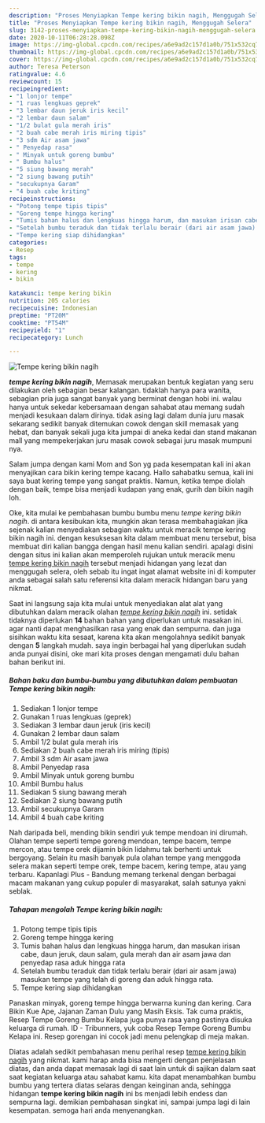 ```yaml
---
description: "Proses Menyiapkan Tempe kering bikin nagih, Menggugah Selera"
title: "Proses Menyiapkan Tempe kering bikin nagih, Menggugah Selera"
slug: 3142-proses-menyiapkan-tempe-kering-bikin-nagih-menggugah-selera
date: 2020-10-11T06:28:28.098Z
image: https://img-global.cpcdn.com/recipes/a6e9ad2c157d1a0b/751x532cq70/tempe-kering-bikin-nagih-foto-resep-utama.jpg
thumbnail: https://img-global.cpcdn.com/recipes/a6e9ad2c157d1a0b/751x532cq70/tempe-kering-bikin-nagih-foto-resep-utama.jpg
cover: https://img-global.cpcdn.com/recipes/a6e9ad2c157d1a0b/751x532cq70/tempe-kering-bikin-nagih-foto-resep-utama.jpg
author: Teresa Peterson
ratingvalue: 4.6
reviewcount: 15
recipeingredient:
- "1 lonjor tempe"
- "1 ruas lengkuas geprek"
- "3 lembar daun jeruk iris kecil"
- "2 lembar daun salam"
- "1/2 bulat gula merah iris"
- "2 buah cabe merah iris miring tipis"
- "3 sdm Air asam jawa"
- " Penyedap rasa"
- " Minyak untuk goreng bumbu"
- " Bumbu halus"
- "5 siung bawang merah"
- "2 siung bawang putih"
- "secukupnya Garam"
- "4 buah cabe kriting"
recipeinstructions:
- "Potong tempe tipis tipis"
- "Goreng tempe hingga kering"
- "Tumis bahan halus dan lengkuas hingga harum, dan masukan irisan cabe, daun jeruk, daun salam, gula merah dan air asam jawa dan penyedap rasa aduk hingga rata"
- "Setelah bumbu teraduk dan tidak terlalu berair (dari air asam jawa) masukan tempe yang telah di goreng dan aduk hingga rata."
- "Tempe kering siap dihidangkan"
categories:
- Resep
tags:
- tempe
- kering
- bikin

katakunci: tempe kering bikin 
nutrition: 205 calories
recipecuisine: Indonesian
preptime: "PT20M"
cooktime: "PT54M"
recipeyield: "1"
recipecategory: Lunch

---
```



![Tempe kering bikin nagih](https://img-global.cpcdn.com/recipes/a6e9ad2c157d1a0b/751x532cq70/tempe-kering-bikin-nagih-foto-resep-utama.jpg)

<b><i>tempe kering bikin nagih</i></b>, Memasak merupakan bentuk kegiatan yang seru dilakukan oleh sebagian besar kalangan. tidaklah hanya para wanita, sebagian pria juga sangat banyak yang berminat dengan hobi ini. walau hanya untuk sekedar kebersamaan dengan sahabat atau memang sudah menjadi kesukaan dalam dirinya. tidak asing lagi dalam dunia juru masak sekarang sedikit banyak ditemukan cowok dengan skill memasak yang hebat, dan banyak sekali juga kita jumpai di aneka kedai dan stand makanan mall yang mempekerjakan juru masak cowok sebagai juru masak mumpuni nya.

Salam jumpa dengan kami Mom and Son yg pada kesempatan kali ini akan menyajikan cara bikin kering tempe kacang. Hallo sahabatku semua, kali ini saya buat kering tempe yang sangat praktis. Namun, ketika tempe diolah dengan baik, tempe bisa menjadi kudapan yang enak, gurih dan bikin nagih loh.

Oke, kita mulai ke pembahasan bumbu bumbu menu <i>tempe kering bikin nagih</i>. di antara kesibukan kita, mungkin akan terasa membahagiakan jika sejenak kalian menyediakan sebagian waktu untuk meracik tempe kering bikin nagih ini. dengan kesuksesan kita dalam membuat menu tersebut, bisa membuat diri kalian bangga dengan hasil menu kalian sendiri. apalagi disini dengan situs ini kalian akan memperoleh rujukan untuk meracik menu <u>tempe kering bikin nagih</u> tersebut menjadi hidangan yang lezat dan menggugah selera, oleh sebab itu ingat ingat alamat website ini di komputer anda sebagai salah satu referensi kita dalam meracik hidangan baru yang nikmat.


Saat ini langsung saja kita mulai untuk menyediakan alat alat yang dibutuhkan dalam meracik olahan <u><i>tempe kering bikin nagih</i></u> ini. setidak tidaknya diperlukan <b>14</b> bahan bahan yang diperlukan untuk masakan ini. agar nanti dapat menghasilkan rasa yang enak dan sempurna. dan juga sisihkan waktu kita sesaat, karena kita akan mengolahnya sedikit banyak dengan <b>5</b> langkah mudah. saya ingin berbagai hal yang diperlukan sudah anda punyai disini, oke mari kita proses dengan mengamati dulu bahan bahan berikut ini.

<!--inarticleads1-->

##### Bahan baku dan bumbu-bumbu yang dibutuhkan dalam pembuatan Tempe kering bikin nagih:

1. Sediakan 1 lonjor tempe
1. Gunakan 1 ruas lengkuas (geprek)
1. Sediakan 3 lembar daun jeruk (iris kecil)
1. Gunakan 2 lembar daun salam
1. Ambil 1/2 bulat gula merah iris
1. Sediakan 2 buah cabe merah iris miring (tipis)
1. Ambil 3 sdm Air asam jawa
1. Ambil  Penyedap rasa
1. Ambil  Minyak untuk goreng bumbu
1. Ambil  Bumbu halus
1. Sediakan 5 siung bawang merah
1. Sediakan 2 siung bawang putih
1. Ambil secukupnya Garam
1. Ambil 4 buah cabe kriting


Nah daripada beli, mending bikin sendiri yuk tempe mendoan ini dirumah. Olahan tempe seperti tempe goreng mendoan, tempe bacem, tempe mercon, atau tempe orek dijamin bikin lidahmu tak berhenti untuk bergoyang. Selain itu masih banyak pula olahan tempe yang menggoda selera makan seperti tempe orek, tempe bacem, kering tempe, atau yang terbaru. Kapanlagi Plus - Bandung memang terkenal dengan berbagai macam makanan yang cukup populer di masyarakat, salah satunya yakni seblak. 

<!--inarticleads2-->

##### Tahapan mengolah Tempe kering bikin nagih:

1. Potong tempe tipis tipis
1. Goreng tempe hingga kering
1. Tumis bahan halus dan lengkuas hingga harum, dan masukan irisan cabe, daun jeruk, daun salam, gula merah dan air asam jawa dan penyedap rasa aduk hingga rata
1. Setelah bumbu teraduk dan tidak terlalu berair (dari air asam jawa) masukan tempe yang telah di goreng dan aduk hingga rata.
1. Tempe kering siap dihidangkan


Panaskan minyak, goreng tempe hingga berwarna kuning dan kering. Cara Bikin Kue Ape, Jajanan Zaman Dulu yang Masih Eksis. Tak cuma praktis, Resep Tempe Goreng Bumbu Kelapa juga punya rasa yang pastinya disuka keluarga di rumah. ID - Tribunners, yuk coba Resep Tempe Goreng Bumbu Kelapa ini. Resep gorengan ini cocok jadi menu pelengkap di meja makan. 

Diatas adalah sedikit pembahasan menu perihal resep <u>tempe kering bikin nagih</u> yang nikmat. kami harap anda bisa mengerti dengan penjelasan diatas, dan anda dapat memasak lagi di saat lain untuk di sajikan dalam saat saat kegiatan keluarga atau sahabat kamu. kita dapat menambahkan bumbu bumbu yang tertera diatas selaras dengan keinginan anda, sehingga hidangan <b>tempe kering bikin nagih</b> ini bs menjadi lebih endess dan sempurna lagi. demikian pembahasan singkat ini, sampai jumpa lagi di lain kesempatan. semoga hari anda menyenangkan.
